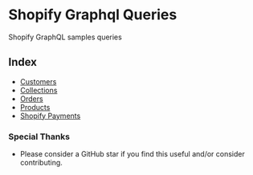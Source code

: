 # Shopify Graphql Queries

Shopify GraphQL samples queries

## Index
<ul>
  <li><a href="https://github.com/0l1v3r5/shopify-graphql-queries/tree/main/customers">Customers</a></li>
  <li><a href="https://github.com/0l1v3r5/shopify-graphql-queries/tree/main/collections">Collections</a></li>
  <li><a href="https://github.com/0l1v3r5/shopify-graphql-queries/tree/main/orders">Orders</a></li>
  <li><a href="https://github.com/0l1v3r5/shopify-graphql-queries/tree/main/products">Products</a></li>
  <li><a href="https://github.com/0l1v3r5/shopify-graphql-queries/tree/main/shopify-payments">Shopify Payments</a></li>
</ul>

### Special Thanks
- Please consider a GitHub star if you find this useful and/or consider contributing.
